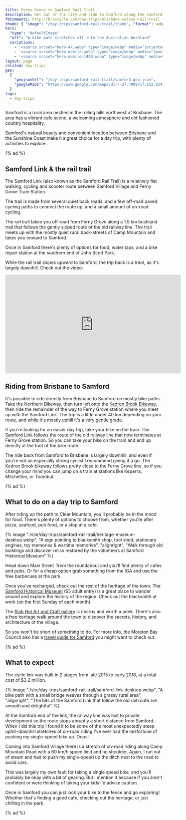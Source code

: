 ```yaml
---
title: Ferny Grove to Samford Rail Trail
description: Get out of the city and ride to Samford along the Samford Link Rail Trail.
fbComments: http://briscycle.com/day-trips/brisbane-valley-rail-trail
thumb: { "image": "/day-trips/samford-rail-trail/thumb", "format": webp }
hero:
  "type": "defaultImage"
  "alt": "A bike path stretches off into the Australian bushland"
  variations:
    - '<source srcset="hero-4k.webp" type="image/webp" media="(orientation: landscape)" width="3353" height="1299" />'
    - '<source srcset="hero-mobile.webp" type="image/webp" media="(max-width: 414px)" width=828 height=466 />'
    - '<source srcset="hero-mobile-1440.webp" type="image/webp" media="(min-width: 415px)" width=1440 height=810 />'
layout: page
related: day-trips
geo:
  {
    "geojsonUrl": "/day-trips/samford-rail-trail/samford.geo.json",
    "googleMaps": "https://www.google.com/maps/dir/-27.4009717,152.9341717/Samford+Village+QLD/@-27.3900902,152.8894016,14.07z/data=!4m14!4m13!1m5!3m4!1m2!1d152.8924926!2d-27.3851133!3s0x6b9155b6c0b4b30b:0xd04a1e06b1fe3b2d!1m5!1m1!1s0x6b9155bcd4331cc3:0x502a35af3de97c0!2m2!1d152.8865195!2d-27.3736793!3e1",
  }
tags:
  - day-trips
---
```


Samford is a rural area nestled in the rolling hills northwest of Brisbane. The area has a vibrant cafe scene, a welcoming atmosphere and old fashioned country hospitality.

Samford's natural beauty and convenient location between Brisbane and the Sunshine Coast make it a great choice for a day trip, with plenty of activities to explore.

{% ad %}

## Samford Link & the rail trail

The Samford Link (also known as the Samford Rail Trail) is a relatively flat walking, cycling and scooter route between Samford Village and Ferny Grove Train Station.

The trail is made from several quiet back roads, and a few off-road paved cycling paths to connect the route up, and a small amount of on-road cycling.

The rail trail takes you off-road from Ferny Grove along a 1.5 km bushland trail that follows the gently sloped route of the old railway line. The trail meets up with the mostly quiet rural back-streets of Camp Mountain and takes you onward to Samford.

Once in Samford there's plenty of options for food, water taps, and a bike repair station at the southern end of John Scott Park.

While the rail trail slopes upward to Samford, the trip back is a treat, as it's largely downhill. Check out the video:

<div class="video"><iframe loading="lazy" width="560" height="315" src="https://www.youtube.com/embed/RO_mI6p4jSE" title="YouTube video of the Samford Rail Trail" frameborder="0" allow="accelerometer; autoplay; clipboard-write; encrypted-media; gyroscope; picture-in-picture; web-share" allowfullscreen></iframe></div>

## Riding from Brisbane to Samford

It's possible to ride directly from Brisbane to Samford on mostly bike paths. Take the Northern Bikeway, then turn left onto the [Kedron Brook Bikeway](/day-trips/kedron-brook-cycleway/), then ride the remainder of the way to Ferny Grove station where you meet up with the Samford Link. The trip is a little under 40 km depending on your route, and while it's mostly uphill it's a very gentle grade.

If you're looking for an easier day trip, take your bike on the train. The Samford Link follows the route of the old railway line that now terminates at Ferny Grove station. So you can take your bike on the train and end up directly at the foot of the bike route.

The ride back from Samford to Brisbane is largely downhill, and even if you're not an especially strong cyclist I recommend giving it a go. The Kedron Brook bikeway follows pretty close to the Ferny Grove line, so if you change your mind you can jump on a train at stations like Keperra, Mitchelton, or Toombul.

{% ad %}

## What to do on a day trip to Samford

After riding up the path to Clear Mountain, you'll probably be in the mood for food. There's plenty of options to choose from, whether you're after pizza, seafood, pub food, or a stop at a cafe.

{% image "./site/day-trips/samford-rail-trail/heritage-museum-desktop.webp", "A sign pointing to blacksmith shop, tool shed, stationary engines, toy memories & wartime memories", "alignright", "Walk through old buildings and discover relics restored by the volunteers at Samford Historical Museum" %}

Head down Main Street  from the roundabout and you'll find plenty of cafes and pubs. Or for a cheap option grab something from the IGA and use the free barbecues at the park.

Once you've recharged, check out the rest of the heritage of the town. The [Samford Historical Museum](https://www.samfordmuseum.com.au/) ($5 adult entry) is a great place to wander around and explore the history of the region. Check out the blacksmith at work (on the first Sunday of each month).

The [Slab Hut Art and Craft gallery](https://www.thehutsamfordartandcraft.com/) is nearby and worth a peek. There's also a free heritage walk around the town to discover the secrets, history, and architecture of the village.

So you won't be short of something to do. For more info, the Moreton Bay Council also has a [travel guide for Samford](https://www.visitmoretonbayregion.com.au/blog/samford-best-day-trips-from-brisbane) you might want to check out.

{% ad %}

## What to expect

The cycle link was built in 2 stages from late 2015 to early 2018, at a total cost of $3.2 million.

{% image "./site/day-trips/samford-rail-trail/samford-link-desktop.webp", "A bike path with a small bridge weaves through a grassy rural area", "alignright", "The bits of the Samford Link that follow the old rail route are smooth and delightful" %}

At the Samford end of the link, the railway line was lost to private development so the route stops abruptly a short distance from Samford. When I did this trip I found it to be some of the most unexpectedly steep uphill-downhill stretches of on-road riding I've ever had the misfortune of pushing my single-speed bike up. Oops!

Coming into Samford Village there is a stretch of on-road riding along Camp Mountain Road with a 60 km/h speed limit and no shoulder. Again, I ran out of steam and had to push my single-speed up the ditch next to the road to avoid cars.

This was largely my own fault for taking a single speed bike, and you'll probably be okay with a bit of gearing. But I mention it because if you aren't confident or were thinking of taking your kids I'd advise caution.

Once in Samford you can just lock your bike to the fence and go exploring! Whether that's finding a good cafe, checking out the heritage, or just chilling in the park.

{% ad %}
